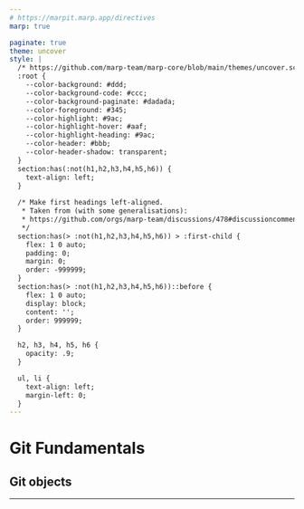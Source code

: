 ```yaml
---
# https://marpit.marp.app/directives
marp: true

paginate: true
theme: uncover
style: |
  /* https://github.com/marp-team/marp-core/blob/main/themes/uncover.scss */
  :root {
    --color-background: #ddd;
    --color-background-code: #ccc;
    --color-background-paginate: #dadada;
    --color-foreground: #345;
    --color-highlight: #9ac;
    --color-highlight-hover: #aaf;
    --color-highlight-heading: #9ac;
    --color-header: #bbb;
    --color-header-shadow: transparent;
  }
  section:has(:not(h1,h2,h3,h4,h5,h6)) {
    text-align: left;
  }
  
  /* Make first headings left-aligned.
   * Taken from (with some generalisations):
   * https://github.com/orgs/marp-team/discussions/478#discussioncomment-7179321
   */
  section:has(> :not(h1,h2,h3,h4,h5,h6)) > :first-child {
    flex: 1 0 auto;
    padding: 0;
    margin: 0;
    order: -999999;
  }
  section:has(> :not(h1,h2,h3,h4,h5,h6))::before {
    flex: 1 0 auto;
    display: block;
    content: '';
    order: 999999;
  }

  h2, h3, h4, h5, h6 {
    opacity: .9;
  }

  ul, li {
    text-align: left;
    margin-left: 0;
  }
---
```

# Git Fundamentals
## Git objects

---

